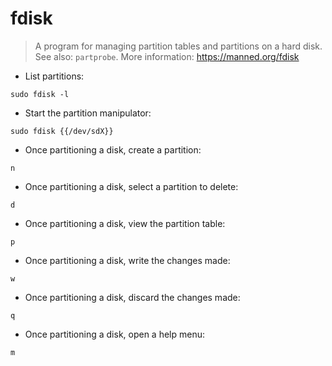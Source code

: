# fdisk

> A program for managing partition tables and partitions on a hard disk.
> See also: `partprobe`.
> More information: <https://manned.org/fdisk>

- List partitions:

`sudo fdisk -l`

- Start the partition manipulator:

`sudo fdisk {{/dev/sdX}}`

- Once partitioning a disk, create a partition:

`n`

- Once partitioning a disk, select a partition to delete:

`d`

- Once partitioning a disk, view the partition table:

`p`

- Once partitioning a disk, write the changes made:

`w`

- Once partitioning a disk, discard the changes made:

`q`

- Once partitioning a disk, open a help menu:

`m`
